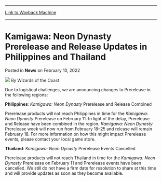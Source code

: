 
---
[Link to Wayback Machine](https://web.archive.org/web/20220211111014/https://magic.wizards.com/en/articles/archive/news/kamigawa-neon-dynasty-prerelease-and-release-updates-philippines-and-thailand?utm_source=dlvr.it&utm_medium=twitter)

[_metadata_:author]:- "Wizards of the Coast"
[_metadata_:description]:- "Information regarding the Kamigawa: Neon Dynasty Prerelease and release in Thailand and the Philippines."
[_metadata_:generator]:- "Drupal 7 (http://drupal.org)"
[_metadata_:node]:- "1570842"
[_metadata_:publish_date]:- "2022-02-10"
[_metadata_:source]:- "div-main-content"
[_metadata_:title]:- "Kamigawa: Neon Dynasty Prerelease and Release Updates in Philippines and Thailand"
[_metadata_:wayback_capture_timestamp]:- "2022-02-11 11:10:14"
[_metadata_:wayback_raw_url]:- "https://web.archive.org/web/20220211111014id_/https://magic.wizards.com/en/articles/archive/news/kamigawa-neon-dynasty-prerelease-and-release-updates-philippines-and-thailand?utm_source=dlvr.it&utm_medium=twitter"
[_metadata_:wayback_url]:- "https://magic.wizards.com/en/articles/archive/news/kamigawa-neon-dynasty-prerelease-and-release-updates-philippines-and-thailand?utm_source=dlvr.it&utm_medium=twitter"
---


Kamigawa: Neon Dynasty Prerelease and Release Updates in Philippines and Thailand
=================================================================================



 Posted in **News**
 on February 10, 2022 






![](https://media.magic.wizards.com/styles/auth_small/public/images/person/wizards_author.jpg)
By Wizards of the Coast











Due to logistical challenges, we are announcing changes to Prerelease in the following regions:


**Philippines**: *Kamigawa: Neon Dynasty* Prerelease and Release Combined


Prerelease products will not reach Philippines in time for the *Kamigawa: Neon Dynasty* Prerelease on February 11. In light of the delay, Prerelease and Release have been combined in the region. *Kamigawa: Neon Dynasty* Prerelease week will now run from February 18–25 and release will remain February 18. For more information on how this might impact Prerelease events, please contact your local game store.


**Thailand**: *Kamigawa: Neon Dynasty* Prerelease Events Cancelled


Prerelease products will not reach Thailand in time for the *Kamigawa: Neon Dynasty* Prerelease on February 11 and Prerelease events have been cancelled. We still do not have a firm date for resolution to share at this time and will provide updates as soon as they become available.







